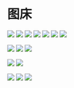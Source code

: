 # 图床


<!-- group -->
![](./imgs/group/2-free-group.jpg)
![](./imgs/group/python-office.jpg)
![](./imgs/group/0816.jpg)
![](./imgs/group/ai-group.jpg)
![](./imgs/group/chat.jpg)
![](./imgs/group/python-office-qr.jpg)
![](./imgs/group/qq-group.jpg)

<!-- wechat-->
![](./imgs/wechat/1v1.jpg)
![](./imgs/wechat/wechat.jpg)
![](./imgs/wechat/qr-code.jpg)

<!-- ads -->
![](./imgs/ads/fuli.jpg)
![](./imgs/ads/gzh/sub-py.jpg)

<!-- logo -->
![](./imgs/logo/icon2.jpg)
![](./imgs/logo/icon4.jpg)
![](./imgs/logo/github-nav.jpg)



